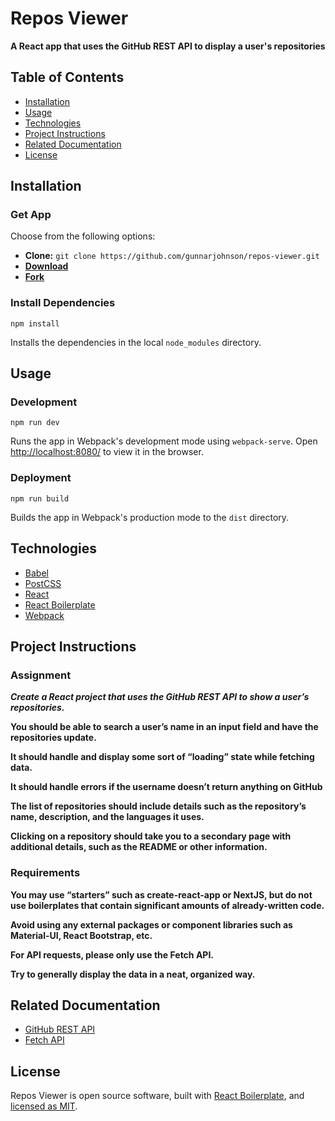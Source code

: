 # Repos Viewer
**A React app that uses the GitHub REST API to display a user's repositories**

## Table of Contents
* [Installation](#installation)
* [Usage](#usage)
* [Technologies](#technologies)
* [Project Instructions](#project-instructions)
* [Related Documentation](#related-documentation)
* [License](#license)

## Installation

### Get App
Choose from the following options:
* **Clone:** `git clone https://github.com/gunnarjohnson/repos-viewer.git`
* [**Download**](https://github.com/gunnarjohnson/repos-viewer/archive/master.zip)
* [**Fork**](https://github.com/gunnarjohnson/repos-viewer/fork)

### Install Dependencies
```
npm install
```
Installs the dependencies in the local `node_modules` directory.

## Usage

### Development
```
npm run dev
```
Runs the app in Webpack's development mode using `webpack-serve`. Open [http://localhost:8080/](http://localhost:8080/) to view it in the browser.

### Deployment
```
npm run build
```
Builds the app in Webpack's production mode to the `dist` directory.

## Technologies

* [Babel](https://github.com/babel/babel)
* [PostCSS](https://github.com/postcss/postcss)
* [React](https://github.com/facebook/react)
* [React Boilerplate](https://github.com/gunnarjohnson/react-boilerplate)
* [Webpack](https://github.com/webpack/webpack)

## Project Instructions

### Assignment

**_Create a React project that uses the GitHub REST API to show a user’s repositories._**

**You should be able to search a user’s name in an input field and have the repositories update.**

**It should handle and display some sort of “loading” state while fetching data.**

**It should handle errors if the username doesn’t return anything on GitHub**

**The list of repositories should include details such as the repository’s name, description, and the languages it uses.**

**Clicking on a repository should take you to a secondary page with additional details, such as the README or other information.**

### Requirements

**You may use “starters” such as create-react-app or NextJS, but do not use boilerplates that contain significant amounts of already-written code.**

**Avoid using any external packages or component libraries such as Material-UI, React Bootstrap, etc.**

**For API requests, please only use the Fetch API.**

**Try to generally display the data in a neat, organized way.**

## Related Documentation

* [GitHub REST API](https://developer.github.com/v3/)
* [Fetch API](https://developer.mozilla.org/en-US/docs/Web/API/Fetch_API)

## License

Repos Viewer is open source software, built with [React Boilerplate](https://github.com/gunnarjohnson/react-boilerplate), and [licensed as MIT](https://github.com/gunnarjohnson/repos-viewer/blob/master/LICENSE.txt).
